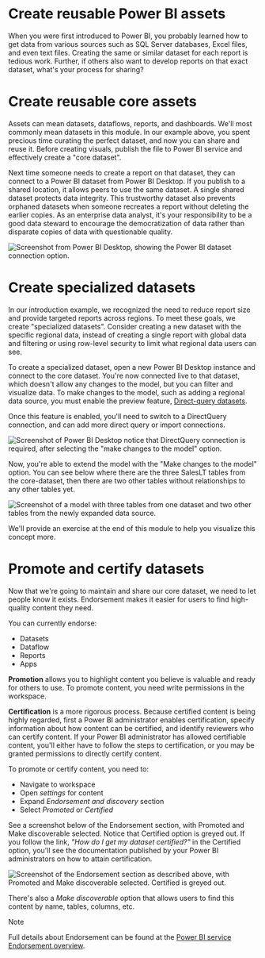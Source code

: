 
# 
# Create reusable Power BI assets

When you were first introduced to Power BI, you probably learned how to get data from various sources such as SQL Server databases, Excel files, and even text files. Creating the same or similar dataset for each report is tedious work. Further, if others also want to develop reports on that exact dataset, what's your process for sharing?

## 
# Create reusable core assets

Assets can mean datasets, dataflows, reports, and dashboards. We'll most commonly mean datasets in this module. In our example above, you spent precious time curating the perfect dataset, and now you can share and reuse it. Before creating visuals, publish the file to Power BI service and effectively create a "core dataset".

Next time someone needs to create a report on that dataset, they can connect to a Power BI dataset from Power BI Desktop. If you publish to a shared location, it allows peers to use the same dataset. A single shared dataset protects data integrity. This trustworthy dataset also prevents orphaned datasets when someone recreates a report without deleting the earlier copies. As an enterprise data analyst, it's your responsibility to be a good data steward to encourage the democratization of data rather than disparate copies of data with questionable quality.

![Screenshot from Power BI Desktop, showing the Power BI dataset connection option.](../../wwl-data-ai/create-manage-power-bi-assets/media/power-bi-datasets-connect.png)

## 
# Create specialized datasets

In our introduction example, we recognized the need to reduce report size and provide targeted reports across regions. To meet these goals, we create "specialized datasets". Consider creating a new dataset with the specific regional data, instead of creating a single report with global data and filtering or using row-level security to limit what regional data users can see.

To create a specialized dataset, open a new Power BI Desktop instance and connect to the core dataset. You're now connected live to that dataset, which doesn't allow any changes to the model, but you can filter and visualize data. To make changes to the model, such as adding a regional data source, you must enable the preview feature, [Direct-query datasets](/en-us/power-bi/connect-data/desktop-directquery-datasets-azure-analysis-services).

Once this feature is enabled, you'll need to switch to a DirectQuery connection, and can add more direct query or import connections.

![Screenshot of Power BI Desktop notice that DirectQuery connection is required, after selecting the "make changes to the model" option.](../../wwl-data-ai/create-manage-power-bi-assets/media/dataset-direct-query.png)

Now, you're able to extend the model with the "Make changes to the model" option. You can see below where there are the three SalesLT tables from the core-dataset, then there are two other tables without relationships to any other tables yet.

![Screenshot of a model with three tables from one dataset and two other tables from the newly expanded data source.](../../wwl-data-ai/create-manage-power-bi-assets/media/composite-dataset.png)

We'll provide an exercise at the end of this module to help you visualize this concept more.

## 
# Promote and certify datasets

Now that we're going to maintain and share our core dataset, we need to let people know it exists. Endorsement makes it easier for users to find high-quality content they need.

You can currently endorse:

- Datasets
- Dataflow
- Reports
- Apps

**Promotion** allows you to highlight content you believe is valuable and ready for others to use. To promote content, you need write permissions in the workspace.

**Certification** is a more rigorous process. Because certified content is being highly regarded, first a Power BI administrator enables certification, specify information about how content can be certified, and identify reviewers who can certify content. If your Power BI administrator has allowed certifiable content, you'll either have to follow the steps to certification, or you may be granted permissions to directly certify content.

To promote or certify content, you need to:

- Navigate to workspace
- Open *settings* for content
- Expand *Endorsement and discovery* section
- Select *Promoted* or *Certified*

See a screenshot below of the Endorsement section, with Promoted and Make discoverable selected. Notice that Certified option is greyed out. If you follow the link, *"How do I get my dataset certified?"* in the Certified option, you'll see the documentation published by your Power BI administrators on how to attain certification.

![Screenshot of the Endorsement section as described above, with Promoted and Make discoverable selected. Certified is greyed out.](../../wwl-data-ai/create-manage-power-bi-assets/media/power-bi-request-content-certification.png)

There's also a *Make discoverable* option that allows users to find this content by name, tables, columns, etc.

Note

Full details about Endorsement can be found at the [Power BI service Endorsement overview](/en-us/power-bi/collaborate-share/service-endorsement-overview).



